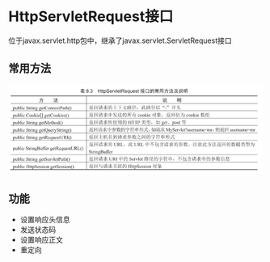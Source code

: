 # HttpServletRequest接口

位于javax.servlet.http包中，继承了javax.servlet.ServletRequest接口

## 常用方法

![alt](HttpServletRequest接口常用方法.png)

## 功能

- 设置响应头信息
- 发送状态码
- 设置响应正文
- 重定向

